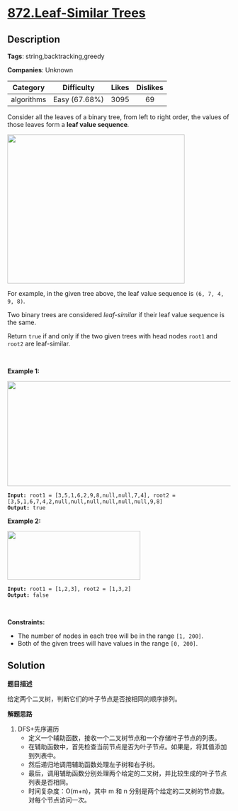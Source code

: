 # [872.Leaf-Similar Trees](https://leetcode.com/problems/leaf-similar-trees/description/)

## Description

**Tags**: string,backtracking,greedy

**Companies**: Unknown

|  Category  |  Difficulty   | Likes | Dislikes |
| :--------: | :-----------: | :---: | :------: |
| algorithms | Easy (67.68%) | 3095  |    69    |

<p>Consider all the leaves of a binary tree, from&nbsp;left to right order, the values of those&nbsp;leaves form a <strong>leaf value sequence</strong><em>.</em></p>
<p><img alt="" src="https://s3-lc-upload.s3.amazonaws.com/uploads/2018/07/16/tree.png" style="width: 400px; height: 336px;" /></p>
<p>For example, in the given tree above, the leaf value sequence is <code>(6, 7, 4, 9, 8)</code>.</p>
<p>Two binary trees are considered <em>leaf-similar</em>&nbsp;if their leaf value sequence is the same.</p>
<p>Return <code>true</code> if and only if the two given trees with head nodes <code>root1</code> and <code>root2</code> are leaf-similar.</p>
<p>&nbsp;</p>
<p><strong class="example">Example 1:</strong></p>
<img alt="" src="https://assets.leetcode.com/uploads/2020/09/03/leaf-similar-1.jpg" style="width: 600px; height: 237px;" />
<pre><code><strong>Input:</strong> root1 = [3,5,1,6,2,9,8,null,null,7,4], root2 = [3,5,1,6,7,4,2,null,null,null,null,null,null,9,8]
<strong>Output:</strong> true</code></pre>
<p><strong class="example">Example 2:</strong></p>
<img alt="" src="https://assets.leetcode.com/uploads/2020/09/03/leaf-similar-2.jpg" style="width: 300px; height: 110px;" />
<pre><code><strong>Input:</strong> root1 = [1,2,3], root2 = [1,3,2]
<strong>Output:</strong> false</code></pre>
<p>&nbsp;</p>
<p><strong>Constraints:</strong></p>
<ul>
  <li>The number of nodes in each tree will be in the range <code>[1, 200]</code>.</li>
  <li>Both of the given trees will have values in the range <code>[0, 200]</code>.</li>
</ul>

## Solution

**题目描述**

给定两个二叉树，判断它们的叶子节点是否按相同的顺序排列。

**解题思路**

1. DFS+先序遍历
   - 定义一个辅助函数，接收一个二叉树节点和一个存储叶子节点的列表。
   - 在辅助函数中，首先检查当前节点是否为叶子节点。如果是，将其值添加到列表中。
   - 然后递归地调用辅助函数处理左子树和右子树。
   - 最后，调用辅助函数分别处理两个给定的二叉树，并比较生成的叶子节点列表是否相同。
   - 时间复杂度：O(m+n)，其中 m 和 n 分别是两个给定的二叉树的节点数。对每个节点访问一次。
